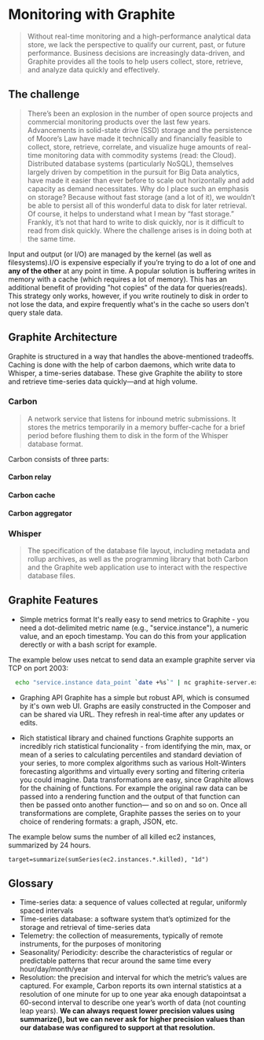 # Monitoring with Graphite

> Without real-time monitoring and a high-performance analytical data store, we lack the perspective to qualify our current, past, or future performance. Business decisions are increasingly data-driven, and Graphite provides all the tools to help users collect, store, retrieve, and analyze data quickly and effectively.

## The challenge

> There’s been an explosion in the number of open source projects and commercial monitoring products over the last few years. Advancements in solid-state drive (SSD) storage and the persistence of Moore’s Law have made it technically and financially feasible to collect, store, retrieve, correlate, and visualize huge amounts of real-time monitoring data with commodity systems (read: the Cloud). Distributed database systems (particularly NoSQL), themselves largely driven by competition in the pursuit for Big Data analytics, have made it easier than ever before to scale out horizontally and add capacity as demand necessitates. Why do I place such an emphasis on storage? Because without fast storage (and a lot of it), we wouldn’t be able to persist all of this wonderful data to disk for later retrieval. Of course, it helps to understand what I mean by “fast storage.” Frankly, it’s not that hard to write to disk quickly, nor is it difficult to read from disk quickly. Where the challenge arises is in doing both at the same time.

Input and output (or I/O) are managed by the kernel (as well as filesystems).I/O is expensive especially if you’re trying to do a lot of one and **any of the other** at any point in time. A popular solution is buffering writes in memory with a cache (which requires a lot of memory). This has an additional benefit of providing "hot copies" of the data for queries(reads). This strategy only works, however, if you write routinely to disk in order to not lose the data, and expire frequently what's in the cache so users don't query stale data. 

## Graphite Architecture

Graphite is structured in a way that handles the above-mentioned tradeoffs. Caching is done with the help of carbon daemons, which write data to Whisper, a time-series database. These give Graphite the ability to store and retrieve time-series data quickly—and at high volume. 

### Carbon
> A network service that listens for inbound metric submissions. It stores the metrics temporarily in a memory buffer-cache for a brief period before flushing them to disk in the form of the Whisper database format.

Carbon consists of three parts:

#### Carbon relay
#### Carbon cache
#### Carbon aggregator

### Whisper
>The specification of the database file layout, including metadata and rollup archives, as well as the programming library that both Carbon and the Graphite web application use to interact with the respective database files.

## Graphite Features

* Simple metrics format
It's really easy to send metrics to Graphite - you need a dot-delimited metric name (e.g., "service.instance"), a numeric value, and an epoch timestamp. You can do this from your application derectly or with a bash script for example. 

The example below uses netcat to send data an example graphite server via TCP on port 2003:

```bash
  echo "service.instance data_point `date +%s`" | nc graphite-server.example.com 2003
```

* Graphing API
Graphite has a simple but robust API, which is consumed by it's own web UI. Graphs are easily constructed in the Composer and can be shared via URL. They refresh in real-time after any updates or edits.

* Rich statistical library and chained functions
Graphite supports an incredibly rich statistical funcionality - from identifying the min, max, or mean of a series to calculating percentiles and standard deviation of your series, to more complex algorithms such as various Holt-Winters forecasting algorithms and virtually every sorting and filtering criteria you could imagine. Data transformations are easy, since Graphite allows for the chaining of functions. For example the original raw data can be passed into a rendering function and the output of that function can then be passed onto another function— and so on and so on. Once all transformations are complete, Graphite passes the series on to your choice of rendering formats: a graph, JSON, etc.

The example below sums the number of all killed ec2 instances, summarized by 24 hours.

```
target=summarize(sumSeries(ec2.instances.*.killed), "1d")
```

## Glossary 

* Time-series data: a sequence of values collected at regular, uniformly spaced intervals
* Time-series database: a software system that’s optimized for the storage and retrieval of time-series data
* Telemetry: the collection of measurements, typically of remote instruments, for the purposes of monitoring
* Seasonality/ Periodicity: describe the characteristics of regular or predictable patterns that recur around the same time every hour/day/month/year
* Resolution: the precision and interval for which the metric’s values are captured. For example, Carbon reports its own internal statistics at a resolution of one minute for up to one year aka enough datapointsat a 60-second interval to describe one year’s worth of data (not counting leap years). **We can always request lower precision values using summarize(), but we can never ask for higher precision values than our database was configured to support at that resolution.**
